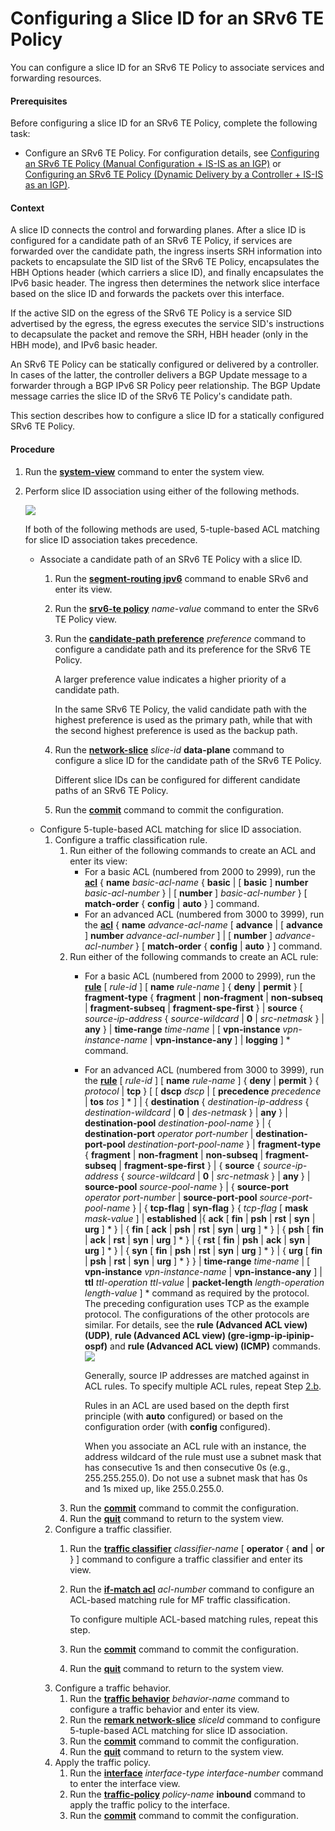 Configuring a Slice ID for an SRv6 TE Policy
============================================

You can configure a slice ID for an SRv6 TE Policy to associate services and forwarding resources.

#### Prerequisites

Before configuring a slice ID for an SRv6 TE Policy, complete the following task:

* Configure an SRv6 TE Policy. For configuration details, see [Configuring an SRv6 TE Policy (Manual Configuration + IS-IS as an IGP)](dc_vrp_srv6_cfg_all_0110.html) or [Configuring an SRv6 TE Policy (Dynamic Delivery by a Controller + IS-IS as an IGP)](dc_vrp_srv6_cfg_all_0116.html).

#### Context

A slice ID connects the control and forwarding planes. After a slice ID is configured for a candidate path of an SRv6 TE Policy, if services are forwarded over the candidate path, the ingress inserts SRH information into packets to encapsulate the SID list of the SRv6 TE Policy, encapsulates the HBH Options header (which carriers a slice ID), and finally encapsulates the IPv6 basic header. The ingress then determines the network slice interface based on the slice ID and forwards the packets over this interface.

If the active SID on the egress of the SRv6 TE Policy is a service SID advertised by the egress, the egress executes the service SID's instructions to decapsulate the packet and remove the SRH, HBH header (only in the HBH mode), and IPv6 basic header.

An SRv6 TE Policy can be statically configured or delivered by a controller. In cases of the latter, the controller delivers a BGP Update message to a forwarder through a BGP IPv6 SR Policy peer relationship. The BGP Update message carries the slice ID of the SRv6 TE Policy's candidate path.

This section describes how to configure a slice ID for a statically configured SRv6 TE Policy.


#### Procedure

1. Run the [**system-view**](cmdqueryname=system-view) command to enter the system view.
2. Perform slice ID association using either of the following methods.
   
   ![](../../../../public_sys-resources/note_3.0-en-us.png) 
   
   If both of the following methods are used, 5-tuple-based ACL matching for slice ID association takes precedence.
   
   
   
   * Associate a candidate path of an SRv6 TE Policy with a slice ID.
     1. Run the [**segment-routing ipv6**](cmdqueryname=segment-routing+ipv6) command to enable SRv6 and enter its view.
     2. Run the [**srv6-te policy**](cmdqueryname=srv6-te+policy) *name-value* command to enter the SRv6 TE Policy view.
     3. Run the [**candidate-path preference**](cmdqueryname=candidate-path+preference) *preference* command to configure a candidate path and its preference for the SRv6 TE Policy.
        
        A larger preference value indicates a higher priority of a candidate path.
        
        In the same SRv6 TE Policy, the valid candidate path with the highest preference is used as the primary path, while that with the second highest preference is used as the backup path.
     4. Run the [**network-slice**](cmdqueryname=network-slice) *slice-id* **data-plane** command to configure a slice ID for the candidate path of the SRv6 TE Policy.
        
        Different slice IDs can be configured for different candidate paths of an SRv6 TE Policy.
     5. Run the [**commit**](cmdqueryname=commit) command to commit the configuration.
   * Configure 5-tuple-based ACL matching for slice ID association.
     1. Configure a traffic classification rule.
        1. Run either of the following commands to create an ACL and enter its view:
           + For a basic ACL (numbered from 2000 to 2999), run the [**acl**](cmdqueryname=acl) { **name** *basic-acl-name* { **basic** | [ **basic** ] **number** *basic-acl-number* } | [ **number** ] *basic-acl-number* } [ **match-order** { **config** | **auto** } ] command.
           + For an advanced ACL (numbered from 3000 to 3999), run the [**acl**](cmdqueryname=acl) { **name** *advance-acl-name* [ **advance** | [ **advance** ] **number** *advance-acl-number* ] | [ **number** ] *advance-acl-number* } [ **match-order** { **config** | **auto** } ] command.
        2. Run either of the following commands to create an ACL rule:
           + For a basic ACL (numbered from 2000 to 2999), run the [**rule**](cmdqueryname=rule) [ *rule-id* ] [ **name** *rule-name* ] { **deny** | **permit** } [ **fragment-type** { **fragment** | **non-fragment** | **non-subseq** | **fragment-subseq** | **fragment-spe-first** } | **source** { *source-ip-address* { *source-wildcard* | **0** | *src-netmask* } | **any** } | **time-range** *time-name* | [ **vpn-instance** *vpn-instance-name* | **vpn-instance-any** ] | **logging** ] \* command.
           + For an advanced ACL (numbered from 3000 to 3999), run the [**rule**](cmdqueryname=rule) [ *rule-id* ] [ **name** *rule-name* ] { **deny** | **permit** } { *protocol* | **tcp** } [ [ **dscp** *dscp* | [ **precedence** *precedence* | **tos** *tos* ] \* ] | { **destination** { *destination-ip-address* { *destination-wildcard* | **0** | *des-netmask* } | **any** } | **destination-pool** *destination-pool-name* } | { **destination-port** *operator* *port-number* | **destination-port-pool** *destination-port-pool-name* } | **fragment-type** { **fragment** | **non-fragment** | **non-subseq** | **fragment-subseq** | **fragment-spe-first** } | { **source** { *source-ip-address* { *source-wildcard* | **0** | *src-netmask* } | **any** } | **source-pool** *source-pool-name* } | { **source-port** *operator* *port-number* | **source-port-pool** *source-port-pool-name* } | { **tcp-flag** | **syn-flag** } { *tcp-flag* [ **mask** *mask-value* ] | **established** |{ **ack** [ **fin** | **psh** | **rst** | **syn** | **urg** ] \* } | { **fin** [ **ack** | **psh** | **rst** | **syn** | **urg** ] \* } | { **psh** [ **fin** | **ack** | **rst** | **syn** | **urg** ] \* } | { **rst** [ **fin** | **psh** | **ack** | **syn** | **urg** ] \* } | { **syn** [ **fin** | **psh** | **rst** | **syn** | **urg** ] \* } | { **urg** [ **fin** | **psh** | **rst** | **syn** | **urg** ] \* } } | **time-range** *time-name* | [ **vpn-instance** *vpn-instance-name* | **vpn-instance-any** ] | **ttl** *ttl-operation* *ttl-value* | **packet-length** *length-operation* *length-value* ] \* command as required by the protocol. The preceding configuration uses TCP as the example protocol. The configurations of the other protocols are similar. For details, see the **rule (Advanced ACL view) (UDP)**, **rule (Advanced ACL view) (gre-igmp-ip-ipinip-ospf)** and **rule (Advanced ACL view) (ICMP)** commands.![](../../../../public_sys-resources/note_3.0-en-us.png) 
             
             Generally, source IP addresses are matched against in ACL rules. To specify multiple ACL rules, repeat Step [2.b](#EN-US_TASK_0317488797__li6412727123917).
             
             Rules in an ACL are used based on the depth first principle (with **auto** configured) or based on the configuration order (with **config** configured).
             
             When you associate an ACL rule with an instance, the address wildcard of the rule must use a subnet mask that has consecutive 1s and then consecutive 0s (e.g., 255.255.255.0). Do not use a subnet mask that has 0s and 1s mixed up, like 255.0.255.0.
        3. Run the [**commit**](cmdqueryname=commit) command to commit the configuration.
        4. Run the [**quit**](cmdqueryname=quit) command to return to the system view.
     2. Configure a traffic classifier.
        1. Run the [**traffic classifier**](cmdqueryname=traffic+classifier) *classifier-name* [ **operator** { **and** | **or** } ] command to configure a traffic classifier and enter its view.
        2. Run the [**if-match acl**](cmdqueryname=if-match+acl) *acl-number* command to configure an ACL-based matching rule for MF traffic classification.
           
           To configure multiple ACL-based matching rules, repeat this step.
        3. Run the [**commit**](cmdqueryname=commit) command to commit the configuration.
        4. Run the [**quit**](cmdqueryname=quit) command to return to the system view.
     3. Configure a traffic behavior.
        1. Run the [**traffic behavior**](cmdqueryname=traffic+behavior) *behavior-name* command to configure a traffic behavior and enter its view.
        2. Run the [**remark network-slice**](cmdqueryname=remark+network-slice) *sliceld* command to configure 5-tuple-based ACL matching for slice ID association.
        3. Run the [**commit**](cmdqueryname=commit) command to commit the configuration.
        4. Run the [**quit**](cmdqueryname=quit) command to return to the system view.
     4. Apply the traffic policy.
        1. Run the [**interface**](cmdqueryname=interface) *interface-type* *interface-number* command to enter the interface view.
        2. Run the [**traffic-policy**](cmdqueryname=traffic-policy) *policy-name* **inbound** command to apply the traffic policy to the interface.
        3. Run the [**commit**](cmdqueryname=commit) command to commit the configuration.